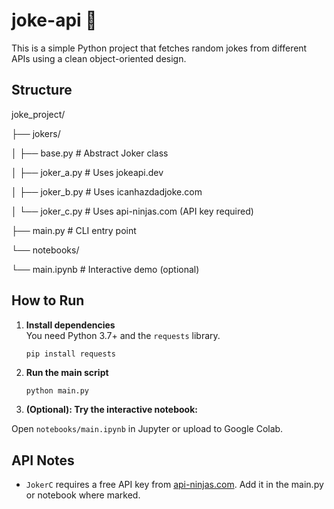 # joke-api 🤡
This is a simple Python project that fetches random jokes from different APIs using a clean object-oriented design.

## Structure
joke_project/

├── jokers/

│ ├── base.py # Abstract Joker class

│ ├── joker_a.py # Uses jokeapi.dev

│ ├── joker_b.py # Uses icanhazdadjoke.com

│ └── joker_c.py # Uses api-ninjas.com (API key required)

├── main.py # CLI entry point

└── notebooks/

└── main.ipynb # Interactive demo (optional)



## How to Run

1. **Install dependencies**  
   You need Python 3.7+ and the `requests` library.

   ```bash
   pip install requests

2. **Run the main script**

   ```python main.py```

3. **(Optional): Try the interactive notebook:**

Open ```notebooks/main.ipynb``` in Jupyter or upload to Google Colab.


## API Notes
- `JokerC` requires a free API key from [api-ninjas.com](https://api-ninjas.com/api/jokes).
Add it in the main.py or notebook where marked.
